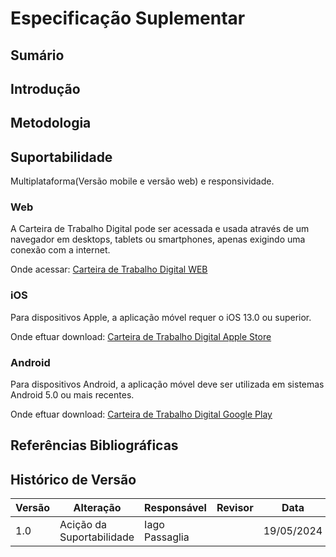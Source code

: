 # Especificação Suplementar

## Sumário

## Introdução

## Metodologia

## Suportabilidade

Multiplataforma(Versão mobile e versão web) e responsividade.

### Web

A Carteira de Trabalho Digital pode ser acessada e usada através de um navegador em desktops, tablets ou smartphones, apenas exigindo uma conexão com a internet.

Onde acessar: [Carteira de Trabalho Digital WEB](https://www.gov.br/pt-br/temas/carteira-de-trabalho-digital)

### iOS

Para dispositivos Apple, a aplicação móvel requer o iOS 13.0 ou superior.

Onde eftuar download: [Carteira de Trabalho Digital Apple Store](https://apps.apple.com/br/app/carteira-de-trabalho-digital/id1295257499)

### Android

Para dispositivos Android, a aplicação móvel deve ser utilizada em sistemas Android 5.0 ou mais recentes.

Onde eftuar download: [Carteira de Trabalho Digital Google Play](https://play.google.com/store/apps/details?id=br.gov.dataprev.carteiradigital&pli=1)



## Referências Bibliográficas

## Histórico de Versão

| Versão | Alteração | Responsável | Revisor | Data |
| - | - | - | - | - |
| 1.0 |   Acição da Suportabilidade  |  Iago Passaglia   |     |  19/05/2024     |
